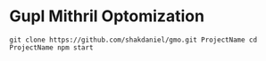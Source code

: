 Gupl Mithril Optomization
===

`
git clone https://github.com/shakdaniel/gmo.git ProjectName
cd ProjectName
npm start
`